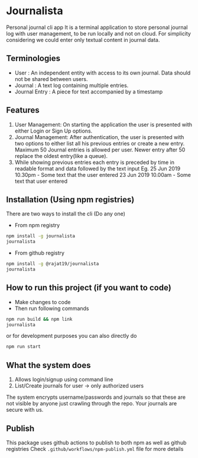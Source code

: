 # Journalista

Personal journal cli app
It is a terminal application to store personal journal log with user management, to be run
locally and not on cloud. For simplicity considering we could enter only textual content in journal
data.

## Terminologies
- User : An independent entity with access to its own journal. Data should not be shared
between users.
- Journal : A text log containing multiple entries.
- Journal Entry : A piece for text accompanied by a timestamp

## Features
1. User Management: On starting the application the user is presented with
either Login or Sign Up options.
1. Journal Management: After authentication, the user is presented with two
options to either list all his previous entries or create a new entry. Maximum 50
Journal entries is allowed per user. Newer entry after 50 replace the
oldest entry(like a queue).
3. While showing previous entries each entry is preceded by time in readable
format and data followed by the text input
Eg.
25 Jun 2019 10.30pm - Some text that the user entered
23 Jun 2019 10.00am - Some text that user entered

## Installation (Using npm registries)
There are two ways to install the cli (Do any one)

- From npm registry
```bash
npm install -g journalista
journalista
```

- From github registry
```bash
npm install -g @rajat19/journalista
journalista
```

## How to run this project (if you want to code)
- Make changes to code
- Then run following commands 
```bash
npm run build && npm link
journalista
```
or for development purposes you can also directly do
```bash
npm run start
```

## What the system does
1. Allows login/signup using command line
2. List/Create journals for user -> only authorized users

The system encrypts username/passwords and journals so that these are not visible by anyone just crawling 
through the repo. Your journals are secure with us.


## Publish
This package uses github actions to publish to both npm as well as github registries
Check `.github/workflows/npm-publish.yml` file for more details